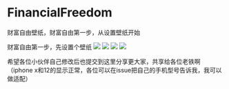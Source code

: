 # FinancialFreedom

财富自由壁纸，财富自由第一步，从设置壁纸开始

财富自由第一步，先设置个壁纸
![](./初级目标.png)
![](./1.png)
![](./2.png)
![](./3.png)

希望各位小伙伴自己修改后也提交到这里分享更大家，共享给各位老铁啊（iphone x和12的显示正常，各位可以在issue把自己的手机型号告诉我，我可以做适配）
